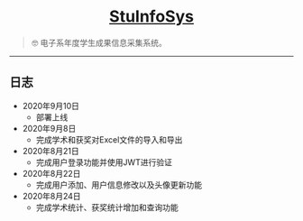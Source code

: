 <h1 align="center"><a href="https://github.com/weizujie/StuInfoSys" target="_blank">StuInfoSys</a></h1>

> :nerd_face: 电子系年度学生成果信息采集系统。

------------------------------

## 日志


- 2020年9月10日
    - 部署上线
- 2020年9月8日
    - 完成学术和获奖对Excel文件的导入和导出
- 2020年8月21日
    - 完成用户登录功能并使用JWT进行验证
- 2020年8月22日
    - 完成用户添加、用户信息修改以及头像更新功能
- 2020年8月24日
    - 完成学术统计、获奖统计增加和查询功能
